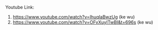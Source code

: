 Youtube Link:
1. https://www.youtube.com/watch?v=IhuqlaBwzUg    (ke wu)
2. https://www.youtube.com/watch?v=OFvXuyITwBI&t=696s    (ke wu)
